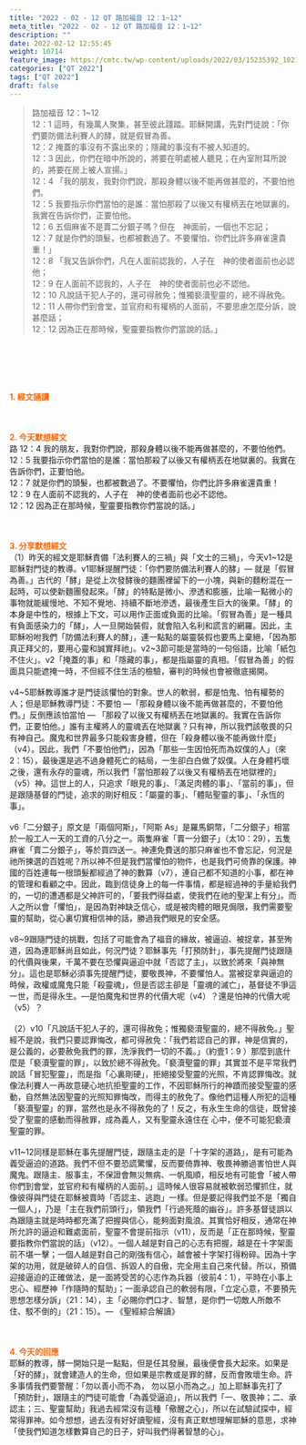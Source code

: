 ```yaml
---
title: "2022 - 02 - 12 QT 路加福音 12：1~12"
meta_title: "2022 - 02 - 12 QT 路加福音 12：1~12"
description: ""
date: 2022-02-12 12:55:45
weight: 10714
feature_image: https://cmtc.tw/wp-content/uploads/2022/03/15235392_10211799862337740_180693556567566654_o-1.webp
categories: ["QT 2022"]
tags: ["QT 2022"]
draft: false
---
```


<blockquote>路加福音 12：1~12<br />
12：1 這時，有幾萬人聚集，甚至彼此踐踏。耶穌開講，先對門徒說：「你們要防備法利賽人的酵，就是假冒為善。<br />
12：2 掩蓋的事沒有不露出來的；隱藏的事沒有不被人知道的。<br />
12：3 因此，你們在暗中所說的，將要在明處被人聽見；在內室附耳所說的，將要在房上被人宣揚。」<br />
12：4 「我的朋友，我對你們說，那殺身體以後不能再做甚麼的，不要怕他們。<br />
12：5 我要指示你們當怕的是誰：當怕那殺了以後又有權柄丟在地獄裏的。我實在告訴你們，正要怕他。<br />
12：6 五個麻雀不是賣二分銀子嗎？但在　神面前，一個也不忘記；<br />
12：7 就是你們的頭髮，也都被數過了。不要懼怕，你們比許多麻雀還貴重！」<br />
12：8 「我又告訴你們，凡在人面前認我的，人子在　神的使者面前也必認他；<br />
12：9 在人面前不認我的，人子在　神的使者面前也必不認他。<br />
12：10 凡說話干犯人子的，還可得赦免；惟獨褻瀆聖靈的，總不得赦免。<br />
12：11 人帶你們到會堂，並官府和有權柄的人面前，不要思慮怎麼分訴，說甚麼話；<br />
12：12 因為正在那時候，聖靈要指教你們當說的話。」</blockquote><br />
&nbsp;<br />
<br />
&nbsp;<br />
<br />
<span style="color: #ff6600;"><strong>1. </strong><strong>經文誦讀</strong></span><br />
<br />
<span style="color: #ff6600;"><strong> </strong></span><br />
<br />
<span style="color: #ff6600;"><strong>2. 今天默想</strong><strong>經文<br />
</strong></span>路 12：4 我的朋友，我對你們說，那殺身體以後不能再做甚麼的，不要怕他們。<br />
12：5 我要指示你們當怕的是誰：當怕那殺了以後又有權柄丟在地獄裏的。我實在告訴你們，正要怕他。<br />
12：7 就是你們的頭髮，也都被數過了。不要懼怕，你們比許多麻雀還貴重！<br />
12：9 在人面前不認我的，人子在　神的使者面前也必不認他。<br />
12：12 因為正在那時候，聖靈要指教你們當說的話。」<br />
<br />
&nbsp;<br />
<br />
<span style="color: #ff6600;"><strong>3. 分享默想經文<br />
</strong></span>（1）昨天的經文是耶穌責備「法利賽人的三禍」與「文士的三禍」，今天v1~12是耶穌對門徒的教導。v1耶穌提醒門徒：「你們要防備法利賽人的酵」— 就是「假冒為善。」古代的「酵」是從上次發酵後的麵團裡留下的一小塊，與新的麵粉混在一起時，可以使新麵團發起來。「酵」的特點是微小、滲透和膨脹，比喻一點微小的事物就能緩慢地、不知不覺地、持續不斷地滲透，最後產生巨大的後果。「酵」的本身是中性的，根據上下文，可以用作正面或負面的比喻。「假冒為善」是一種具有負面感染力的「酵」，人一旦開始裝假，就會陷入名利和謊言的網羅。因此，主耶穌吩咐我們「防備法利賽人的酵」，連一點點的屬靈裝假也要馬上棄絕，「因為那真正拜父的，要用心靈和誠實拜祂」。v2~3節可能是當時的一句俗語，比喻「紙包不住火」。v2「掩蓋的事」和「隱藏的事」，都是指屬靈的真相。「假冒為善」的假面具只能遮掩一時，不但經不住生活的檢驗，審判的時候也會被徹底揭開。<br />
<br />
v4~5耶穌教導誰才是門徒該懼怕的對象。世人的軟弱，都是怕鬼、怕有權勢的人；但是耶穌教導門徒：不要怕 —「那殺身體以後不能再做甚麼的，不要怕他們。」反倒應該怕當怕 — 「那殺了以後又有權柄丟在地獄裏的。我實在告訴你們，正要怕他。」誰有主權將人的靈魂丟在地獄裏？只有神，所以我們該敬畏的只有神自己。魔鬼和世界最多只能殺害身體，但在「殺身體以後不能再做什麼」（v4）。因此，我們「不要怕他們」，因為「那些一生因怕死而為奴僕的人」（來2：15），最後還是逃不過身體死亡的結局，一生卻白白做了奴僕。人在身體朽壞之後，還有永存的靈魂，所以我們「當怕那殺了以後又有權柄丟在地獄裡的」（v5）神。這世上的人，只追求「眼見的事」、「滿足肉體的事」、「當前的事」，但是跟隨基督的門徒，追求的剛好相反：「屬靈的事」、「體貼聖靈的事」、「永恆的事」。<br />
<br />
v6「二分銀子」原文是「兩個阿斯」，「阿斯 As」是羅馬銅幣，「二分銀子」相當於一般工人一天的工資的八分之一。兩隻麻雀「賣一分銀子」（太10：29），五隻麻雀「賣二分銀子」，等於買四送一。神連免費送的那只麻雀也不會忘記，何況是祂所揀選的百姓呢？所以神不但是我們當懼怕的物件，也是我們可倚靠的保護。神國的百姓連每一根頭髮都經過了神的數算（v7），連自己都不知道的小事，都在神的管理和看顧之中。因此，臨到信徒身上的每一件事情，都是經過神的手量給我們的，一切的遭遇都是父神許可的，「要我們得益處，使我們在祂的聖潔上有分」。而人之所以會「懼怕」，是因為對神缺乏信心，或是被肉體的眼見侷限，我們需要聖靈的幫助，從心裏切實相信神的話，勝過我們眼見的安全感。<br />
<br />
v8~9跟隨門徒的挑戰，包括了可能會為了福音的緣故，被逼迫、被捉拿，甚至殉道，因為連耶穌尚且如此，何況門徒？耶穌事先「打預防針」，事先提醒門徒跟隨的代價與後果，千萬不要在恐懼與逼迫中就「否認了主」，以致於將來「與神無分」。這也是耶穌必須事先提醒門徒，要敬畏神，不要懼怕人。當被捉拿與逼迫的時候，政權或魔鬼只能「殺靈魂」，但是否認主卻是「靈魂的滅亡」，基督徒不爭這一世，而是得永生。—是怕魔鬼和世界的代價大呢（v4）？還是怕神的代價大呢（v5）？<br />
<br />
（2）v10「凡說話干犯人子的，還可得赦免；惟獨褻瀆聖靈的，總不得赦免。」聖經不是說，我們只要認罪悔改，都可得赦免：「我們若認自己的罪，神是信實的，是公義的，必要赦免我們的罪，洗淨我們一切的不義。」（約壹1：9 ）那麼到底什麼是「褻瀆聖靈的罪」，以致於總不得赦免。「褻瀆聖靈的罪」其實並不是平常我們說話「冒犯聖靈」，而是指「心裏剛硬」，拒絕接受聖靈的光照，不肯認罪悔改。就像法利賽人一再故意硬心地抗拒聖靈的工作，不因耶穌所行的神蹟而接受聖靈的感動，自然無法因聖靈的光照知罪悔改，而得主的赦免了。像他們這種人所犯的這種「褻瀆聖靈」的罪，當然也是永不得赦免的了！反之，有永生生命的信徒，既曾接受了聖靈的感動而得赦罪，成為義人，又有聖靈永遠住在 心中，便不可能犯褻瀆聖靈的罪。<br />
<br />
v11~12同樣是耶穌在事先提醒門徒，跟隨主走的是「十字架的道路」，是有可能為義受逼迫的道路。我們不但不要恐謊驚懼，反而要倚靠神、敬畏神勝過害怕世人與魔鬼。跟隨主、服事主，不保證會無災無病、一帆風順，相反地有可能會「被人帶你們到會堂，並官府和有權柄的人面前。」這時候人很容易就被軟弱恐懼抓住，就像彼得與門徒在耶穌被賣時「否認主、逃跑」一樣。但是要記得我們並不是「獨自一個人」，乃是「主在我們前頭行」，領我們「行過死蔭的幽谷」。許多基督徒誤以為跟隨主就是時時都充滿了把握與信心，能夠面對風浪。其實恰好相反，通常在神所允許的逼迫和難處面前，聖靈不會提前指示（v11），反而是「正在那時候，聖靈要指教你們當說的話」（v12）。一個人越是對自己的心志有把握，越是在十字架面前不堪一擊；一個人越是對自己的剛強有信心，越會被十字架打得粉碎。因為十字架的功用，就是破碎人的自信、拆毀人的自傲，完全用主自己來代替。所以，預備迎接逼迫的正確做法，是一面將受苦的心志作為兵器（彼前4：1），平時在小事上忠心、經歷神「作隨時的幫助」；一面承認自己的軟弱有限，「立定心意，不要預先思想怎樣分訴」（21：14），主「必賜你們口才、智慧，是你們一切敵人所敵不住、駁不倒的」（21：15）。— 《聖經綜合解讀》<br />
<br />
&nbsp;<br />
<br />
<span style="color: #ff6600;"><strong>4. 今天的回應<br />
</strong></span>耶穌的教導，酵一開始只是一點點，但是任其發展，最後便會長大起來。如果是「好的酵」，就會建造人的生命，但如果是宗教或是罪的酵，反而會敗壞生命。許多事情我們要警醒：「勿以善小而不為， 勿以惡小而為之。」加上耶穌事先打了「預防針」，跟隨主的門徒可能會「為義受逼迫」，所以我們「一、敬畏神；二、承認主；三、聖靈幫助」我過去經常沒有這種「儆醒之心」，所以在試驗試探中，經常得罪神。如今想想，過去沒有好好讀聖經，沒有真正默想理解耶穌的意思，求神「使我們知道怎樣數算自己的日子，好叫我們得著智慧的心」。
        